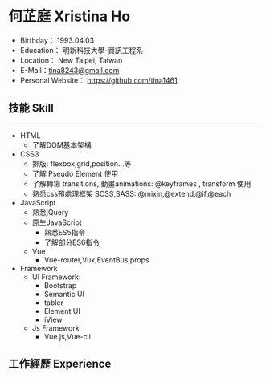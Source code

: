 # 何芷庭 Xristina Ho 

* Birthday： 1993.04.03
* Education： 明新科技大學-資訊工程系
* Location： New Taipei, Taiwan
* E-Mail：tina8243@gmail.com
* Personal Website： https://github.com/tina1461

## 技能 Skill
***

* HTML
    - 了解DOM基本架構
* CSS3
    - 排版: flexbox,grid,position...等
    - 了解  Pseudo Element 使用
    - 了解轉場 transitions, 動畫animations: @keyframes , transform 使用
    - 熟悉css預處理框架 SCSS,SASS: @mixin,@extend,@if,@each
* JavaScript
    - 熟悉jQuery
    - 原生JavaScript
        * 熟悉ES5指令
        * 了解部分ES6指令
    - Vue
        * Vue-router,Vux,EventBus,props
* Framework
    - UI Framework:
        * Bootstrap
        * Semantic UI
        * tabler
        * Element UI
        * iView
    - Js Framework
        * Vue.js,Vue-cli

## 工作經歷 Experience






